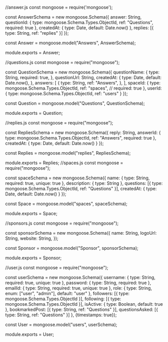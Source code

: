 //answer.js
const mongoose = require('mongoose');

const AnswerSchema = new mongoose.Schema({
    answer: String,
    questionId: {
        type: mongoose.Schema.Types.ObjectId,
        ref: "Questions",
        required: true
    },
    createdAt: {
        type: Date,
        default: Date.now()
    },
    replies: [{
        type: String,
        ref: "replies"
    }]
});

const Answer = mongoose.model("Answers", AnswerSchema);

module.exports = Answer;

//questions.js
const mongoose = require("mongoose");

const QuestionSchema = new mongoose.Schema({
  questionName: {
    type: String,
    required: true,
  },
  questionUrl: String,
  createdAt: {
    type: Date,
    default: Date.now(),
  },
  answers: [
    {
      type: String,
      ref: "Answers",
    },
  ],
  spaceId: {
    type: mongoose.Schema.Types.ObjectId,
    ref: "spaces",
    // required: true
  },
  userId: {
    type: mongoose.Schema.Types.ObjectId,
    ref: "users"
  }
});

const Question = mongoose.model("Questions", QuestionSchema);

module.exports = Question;

//replies.js
const mongoose = require("mongoose");

const RepliesSchema = new mongoose.Schema({
    reply: String,
    answerId: {
        type: mongoose.Schema.Types.ObjectId,
        ref: "Answers",
        required: true
    },
    createdAt: {
        type: Date,
        default: Date.now()
    }
});

const Replies = mongoose.model("replies", RepliesSchema);

module.exports = Replies;
//spaces.js
const mongoose = require("mongoose");

const spaceSchema = new mongoose.Schema({
    name: {
        type: String,
        required: true,
        unique: true
    },
    description: {
        type: String
    },
    questions: [{
        type: mongoose.Schema.Types.ObjectId,
        ref: "Questions"
    }],
    createdAt: {
        type: Date,
        default: Date.now()
    }
});

const Space = mongoose.model("spaces", spaceSchema);

module.exports = Space;

//sponsors.js
const mongoose = require("mongoose");

const sponsorSchema = new mongoose.Schema({
    name: String,
    logoUrl: String,
    website: String,
});

const Sponsor = mongoose.model("Sponsor", sponsorSchema);

module.exports = Sponsor;

//user.js
const mongoose = require("mongoose");

const userSchema = new mongoose.Schema({
    username: {
        type: String,
        required: true,
        unique: true
    },
    password: {
        type: String,
        required: true
    },
    emailId: {
        type: String,
        required: true,
        unique: true
    },
    role: {
        type: String,
        enum: ["user", "admin"],
        default: "user"
    },
    followers: [{
        type: mongoose.Schema.Types.ObjectId
    }],
    following: [{
        type: mongoose.Schema.Types.ObjectId
    }],
    isActive: {
        type: Boolean,
        default: true
    },
    bookmarkedPost: [{
        type: String,
        ref: "Questions"
    }],
    questionsAsked: [{
        type: String,
        ref: "Questions"
    }]
}, {timestamps: true});

const User = mongoose.model("users", userSchema);

module.exports = User;